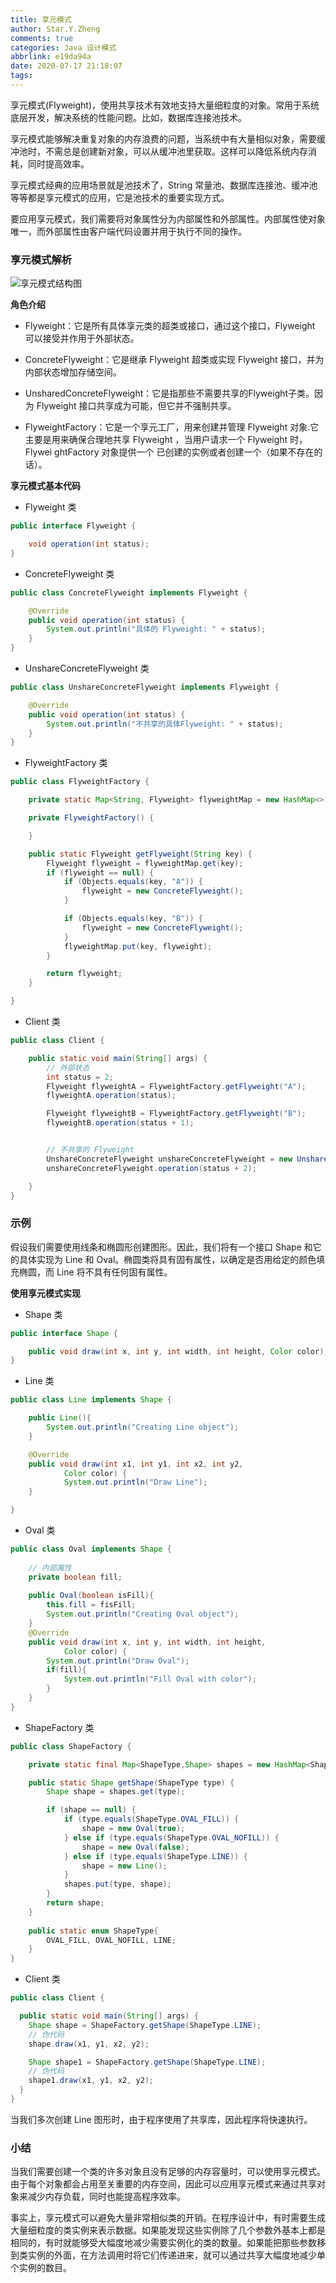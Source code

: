 ```yaml
---
title: 享元模式
author: Star.Y.Zheng
comments: true
categories: Java 设计模式
abbrlink: e19da94a
date: 2020-07-17 21:18:07
tags:
---
```

享元模式(Flyweight)，使用共享技术有效地支持大量细粒度的对象。常用于系统底层开发，解决系统的性能问题。比如，数据库连接池技术。

<!-- more -->

享元模式能够解决重复对象的内存浪费的问题，当系统中有大量相似对象，需要缓冲池时，不需总是创建新对象，可以从缓冲池里获取。这样可以降低系统内存消耗，同时提高效率。

享元模式经典的应用场景就是池技术了，String 常量池、数据库连接池、缓冲池等等都是享元模式的应用，它是池技术的重要实现方式。

要应用享元模式，我们需要将对象属性分为内部属性和外部属性。内部属性使对象唯一，而外部属性由客户端代码设置并用于执行不同的操作。

### 享元模式解析

![享元模式结构图](./asset/imgs/flyweight.png)

**角色介绍**

- Flyweight：它是所有具体享元类的超类或接口，通过这个接口，Flyweight 可以接受并作用于外部状态。

- ConcreteFlyweight：它是继承 Flyweight 超类或实现 Flyweight 接口，并为内部状态增加存储空间。

- UnsharedConcreteFlyweight：它是指那些不需要共享的Flyweight子类。因为 Flyweight 接口共享成为可能，但它并不强制共享。

- FlyweightFactory：它是一个享元工厂，用来创建并管理 Flyweight 对象.它主要是用来确保合理地共享 Flyweight ，当用户请求一个 Flyweight 时，Flywei ghtFactory 对象提供一个 已创建的实例或者创建一个（如果不存在的话）。

**享元模式基本代码**

- Flyweight 类

```java
public interface Flyweight {

    void operation(int status);
}
```

- ConcreteFlyweight 类

```java
public class ConcreteFlyweight implements Flyweight {

    @Override
    public void operation(int status) {
        System.out.println("具体的 Flyweight: " + status);
    }
}
```

- UnshareConcreteFlyweight 类

```java
public class UnshareConcreteFlyweight implements Flyweight {

    @Override
    public void operation(int status) {
        System.out.println("不共享的具体Flyweight: " + status);
    }
}
```

- FlyweightFactory 类

```java
public class FlyweightFactory {

    private static Map<String, Flyweight> flyweightMap = new HashMap<>();

    private FlyweightFactory() {

    }

    public static Flyweight getFlyweight(String key) {
        Flyweight flyweight = flyweightMap.get(key);
        if (flyweight == null) {
            if (Objects.equals(key, "A")) {
                flyweight = new ConcreteFlyweight();
            }

            if (Objects.equals(key, "B")) {
                flyweight = new ConcreteFlyweight();
            }
            flyweightMap.put(key, flyweight);
        }

        return flyweight;
    }

}
```

- Client 类

```java
public class Client {

    public static void main(String[] args) {
        // 外部状态
        int status = 2;
        Flyweight flyweightA = FlyweightFactory.getFlyweight("A");
        flyweightA.operation(status);

        Flyweight flyweightB = FlyweightFactory.getFlyweight("B");
        flyweightB.operation(status + 1);


        // 不共享的 Flyweight
        UnshareConcreteFlyweight unshareConcreteFlyweight = new UnshareConcreteFlyweight();
        unshareConcreteFlyweight.operation(status + 2);

    }
}
```

### 示例

假设我们需要使用线条和椭圆形创建图形。因此，我们将有一个接口 Shape 和它的具体实现为 Line 和 Oval。椭圆类将具有固有属性，以确定是否用给定的颜色填充椭圆，而 Line 将不具有任何固有属性。

**使用享元模式实现**

- Shape 类

```java
public interface Shape {

	public void draw(int x, int y, int width, int height, Color color);
}
```

- Line 类

```java
public class Line implements Shape {

	public Line(){
		System.out.println("Creating Line object");
	}

	@Override
	public void draw(int x1, int y1, int x2, int y2,
			Color color) {
			System.out.println("Draw Line");
	}

}
```

- Oval 类

```java
public class Oval implements Shape {
	
	// 内部属性
	private boolean fill;
	
	public Oval(boolean isFill){
		this.fill = fisFill;
		System.out.println("Creating Oval object");
	}
	@Override
	public void draw(int x, int y, int width, int height,
			Color color) {
		System.out.println("Draw Oval");
		if(fill){
			System.out.println("Fill Oval with color");
		}
	}
}
```

- ShapeFactory 类

```java
public class ShapeFactory {

	private static final Map<ShapeType,Shape> shapes = new HashMap<ShapeType,Shape>();

	public static Shape getShape(ShapeType type) {
		Shape shape = shapes.get(type);

		if (shape == null) {
			if (type.equals(ShapeType.OVAL_FILL)) {
				shape = new Oval(true);
			} else if (type.equals(ShapeType.OVAL_NOFILL)) {
				shape = new Oval(false);
			} else if (type.equals(ShapeType.LINE)) {
				shape = new Line();
			}
			shapes.put(type, shape);
		}
		return shape;
	}
	
	public static enum ShapeType{
		OVAL_FILL, OVAL_NOFILL, LINE;
	}
}
```

- Client 类

```java
public class Client {

  public static void main(String[] args) {
    Shape shape = ShapeFactory.getShape(ShapeType.LINE);
    // 伪代码
    shape.draw(x1, y1, x2, y2);

    Shape shape1 = ShapeFactory.getShape(ShapeType.LINE);
    // 伪代码
    shape1.draw(x1, y1, x2, y2);
  }
}
```

当我们多次创建 Line 图形时，由于程序使用了共享库，因此程序将快速执行。

### 小结

当我们需要创建一个类的许多对象且没有足够的内存容量时，可以使用享元模式。由于每个对象都会占用至关重要的内存空间，因此可以应用享元模式来通过共享对象来减少内存负载，同时也能提高程序效率。

事实上，享元模式可以避免大量非常相似类的开销。在程序设计中，有时需要生成大量细粒度的类实例来表示数据。如果能发现这些实例除了几个参数外基本上都是相同的，有时就能够受大幅度地减少需要实例化的类的数量。如果能把那些参数移到类实例的外面，在方法调用时将它们传递进来，就可以通过共享大幅度地减少单个实例的数目。

